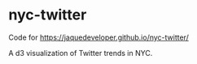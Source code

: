 # nyc-twitter

Code for https://jaquedeveloper.github.io/nyc-twitter/

A d3 visualization of Twitter trends in NYC.
